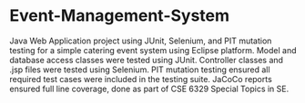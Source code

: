# Event-Management-System

Java Web Application project using JUnit, Selenium, and PIT mutation testing for a simple catering event system using Eclipse platform. Model and database access classes were tested using JUnit. Controller classes and .jsp files were tested using Selenium. PIT mutation testing ensured all required test cases were included in the testing suite. JaCoCo reports ensured full line coverage, done as part of CSE 6329 Special Topics in SE.
